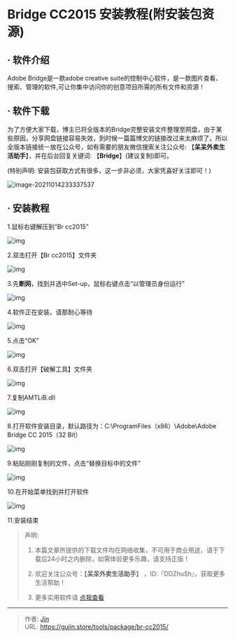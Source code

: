 # Bridge CC2015 安装教程(附安装包资源)


## · 软件介绍
Adobe Bridge是一款adobe creative suite的控制中心软件，是一款图片查看、搜索、管理的软件,可让你集中访问你的创意项目所需的所有文件和资源！

## · 软件下载
为了方便大家下载，博主已将全版本的Bridge完整安装文件整理至网盘，由于某些原因，分享网盘链接容易失效，到时候一篇篇博文的链接改过来太麻烦了。所以全版本链接统一放在公众号，如有需要的朋友微信搜索关注公众号: 【**呆呆外卖生活助手**】，并在后台回复关键词: 【**Bridge**】(建议复制)即可。

(特别声明: 安装包获取方式有很多，这一步非必须，大家凭喜好关注即可！)

![image-20211014233337537](https://img.gujin.store/img/image-20211014233337537.png)

## · 安装教程

1.鼠标右键解压到“Br cc2015”

![img](https://img.gujin.store/img/v2-b6650b62b88f9b2e48cc74e729dbe238_720w.png)

2.双击打开【Br cc2015】文件夹

![img](https://img.gujin.store/img/v2-1ed3276037cc69382f3f95b29ee7030f_720w.png)



3.先**断网**，找到并选中Set-up，鼠标右键点击“以管理员身份运行”

![img](https://img.gujin.store/img/v2-731e4db33bf38f7ef31f6cf106b270a7_720w.png)



4.软件正在安装，请那耐心等待

![img](https://img.gujin.store/img/v2-570bb2c6124c2b4848e9462d37b532a9_720w.png)



5.点击“OK”

![img](https://img.gujin.store/img/v2-f6facd0c1ad4d79f6977553eab430661_720w.png)



6.双击打开【破解工具】文件夹

![img](https://img.gujin.store/img/v2-35a43ea7e1c971acef8a312fd1d38c5f_720w.png)

7.复制AMTLiB.dll

![img](https://img.gujin.store/img/v2-ccf73999e30320b6796855028523306c_720w.png)

8.打开软件安装目录，默认路径为：C:\ProgramFiles（x86）\Adobe\Adobe Bridge CC 2015（32 Bit）

![img](https://img.gujin.store/img/v2-0d233ee462b5067dec12194b6a08c3ff_720w.png)

9.粘贴刚刚复制的文件，点击“替换目标中的文件”

![img](https://img.gujin.store/img/v2-e7985b5dd389516d299f38c441d08516_720w.png)

10.在开始菜单找到并打开软件

![img](https://img.gujin.store/img/v2-2fa048ae248815c6d9f90587869bbcf5_720w.png)

11.安装结束




> 声明: 
>
> 1. 本篇文章所提供的下载文件均在网络收集，不可用于商业用途，请于下载后24小时之内删除，如需体验更多乐趣，请支持正版！
>
> 2. 欢迎关注公众号：【**呆呆外卖生活助手**】 ，ID:『DDZhuSh』，获取更多生活帮助！
>
> 3. 更多实用软件请  [点我查看](/tools)


---

> 作者: [Jin](https://img.gujin.store/img/favicon.ico)  
> URL: https://gujin.store/tools/package/br-cc2015/  

